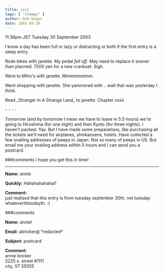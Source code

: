 ```yaml
---
title: zzzz
tags: [ "sleepy" ]
author: Rob Nugen
date: 2003-09-30
---
```


<p class=date>11:36pm JST Tuesday 30 September 2003</p>

<p>I know a day has been full or lazy or distracting or both if the
first entry is a sleep entry.</p>

<p>Rode bikes with janette.  My pedal <em>fell off</em>.  May need to
replace it sooner than planned.  7500 yen for a new crankset.  Sigh.</p>

<p>Went to Miho's with janette.  Mmmmmmmm.</p>

<p>Went shopping with janette.  She yammered with ..   wait that was
yesterday I think.</p>

<p>Read _Stranger In A Strange Land_ to janette.  Chapter xxxii.</p>

<p>- - - -</p>

<p>Tomorrow (and by tomorrow I mean we have to leave in 5.5 hours)
we're going to Hiroshima (for one night) and then Kyoto (for three
nights).  I haven't packed.  Yay.   But I have made some preparations,
like purchasing all the tickets we'll need for airplanes, shinkansens,
hotels.  Have collected a few snailing addresses of peeps in Japan.
Not so many of peeps in US.  But email me your snailing address within
5 hours and I can send you a postcard.</p>

###comments
i hope you get this in time!

<p><hr></p>


<p><b>Name:</b> annie

<p><b>Quickly:</b> Hahahahahaha!!

<p><b>Comment:</b>
<br>just realized that this entry is from tuesday september 30th, not tuesday whateveritistodayth.  :(


###comments

<p><b>Name:</b> annie!

<p><b>Email:</b> abricker@ *redacted*

<p><b>Subject:</b> postcard

<p><b>Comment:</b>
<br>annie bricker<br>
2225 s. street #1111<br>
city, ST 55555<br>
<br>
